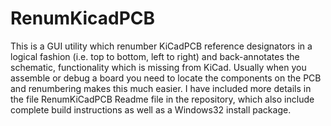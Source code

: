 # RenumKicadPCB

This is a GUI utility which renumber KiCadPCB reference designators in a logical fashion (i.e. top to bottom, left to right) and back-annotates the schematic, functionality which is missing from KiCad. Usually when you assemble or debug a board you need to locate the components on the PCB and renumbering makes this much easier.
I have included more details in the file RenumKiCadPCB Readme file in the repository, which also include complete build instructions as well as a Windows32 install package.
